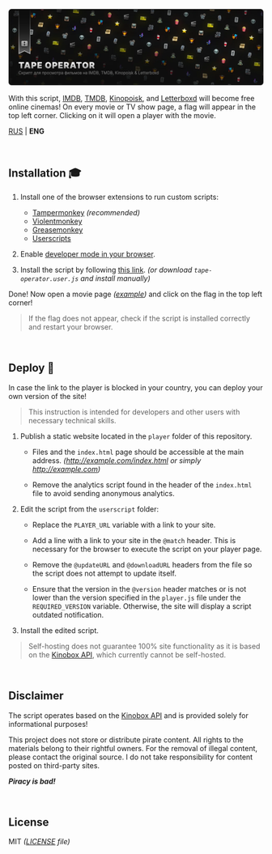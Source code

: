 ![Image](/assets/poster.webp)

With this script, [IMDB](https://www.imdb.com/), [TMDB](https://www.themoviedb.org/), [Kinopoisk](https://www.kinopoisk.ru/), and [Letterboxd](https://letterboxd.com/) will become free online cinemas! On every movie or TV show page, a flag will appear in the top left corner. Clicking on it will open a player with the movie.

[RUS](README.md) | **ENG**

<br>

## Installation 🎓

1. Install one of the browser extensions to run custom scripts:

    - [Tampermonkey](https://www.tampermonkey.net/) _(recommended)_
    - [Violentmonkey](https://violentmonkey.github.io/)
    - [Greasemonkey](https://www.greasespot.net/)
    - [Userscripts](https://github.com/quoid/userscripts)

2. Enable [developer mode in your browser](https://www.tampermonkey.net/faq.php#Q209).
3. Install the script by following [this link](https://github.com/Kirlovon/Tape-Operator/raw/main/tape-operator.user.js). _(or download `tape-operator.user.js` and install manually)_

Done! Now open a movie page _([example](https://letterboxd.com/film/babylon-2022/))_ and click on the flag in the top left corner!

> If the flag does not appear, check if the script is installed correctly and restart your browser.

<br>

## Deploy 🚀

In case the link to the player is blocked in your country, you can deploy your own version of the site!

> This instruction is intended for developers and other users with necessary technical skills.

1. Publish a static website located in the `player` folder of this repository.

    - Files and the `index.html` page should be accessible at the main address. _(http://example.com/index.html or simply http://example.com)_

    - Remove the analytics script found in the header of the `index.html` file to avoid sending anonymous analytics.

2. Edit the script from the `userscript` folder:

    - Replace the `PLAYER_URL` variable with a link to your site.

    - Add a line with a link to your site in the `@match` header. This is necessary for the browser to execute the script on your player page.

    - Remove the `@updateURL` and `@downloadURL` headers from the file so the script does not attempt to update itself.

    - Ensure that the version in the `@version` header matches or is not lower than the version specified in the `player.js` file under the `REQUIRED_VERSION` variable. Otherwise, the site will display a script outdated notification.

3. Install the edited script.

> Self-hosting does not guarantee 100% site functionality as it is based on the [Kinobox API](https://kinobox.tv/), which currently cannot be self-hosted.

<br>

## Disclaimer

The script operates based on the [Kinobox API](https://kinobox.tv/) and is provided solely for informational purposes!

This project does not store or distribute pirate content. All rights to the materials belong to their rightful owners. For the removal of illegal content, please contact the original source. I do not take responsibility for content posted on third-party sites.

**_Piracy is bad!_**

<br>

## License

MIT _([LICENSE](https://github.com/Kirlovon/Tape-Operator/blob/main/LICENSE) file)_
